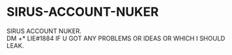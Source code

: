 # SIRUS-ACCOUNT-NUKER
SIRUS ACCOUNT NUKER.  
      DM +* LIE#1884 IF U GOT ANY PROBLEMS OR IDEAS OR WHICH I SHOULD LEAK.
      
